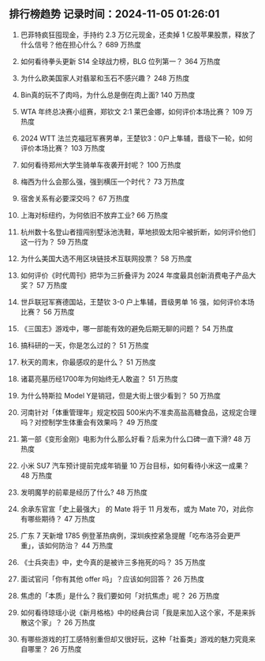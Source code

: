 
## 排行榜趋势 记录时间：2024-11-05 01:26:01
  
  1. 巴菲特疯狂囤现金，手持约 2.3 万亿元现金，还卖掉 1 亿股苹果股票，释放了什么信号？他在担心什么？ 689 万热度
    
  2. 如何看待拳头更新 S14 全球战力榜，BLG 位列第一？ 364 万热度
    
  3. 为什么欧美国家人对翡翠和玉石不感兴趣？ 248 万热度
    
  4. Bin真的玩不了肉吗，为什么总是倒在肉上面? 140 万热度
    
  5. WTA 年终总决赛小组赛，郑钦文 2:1 莱巴金娜，如何评价本场比赛？ 109 万热度
    
  6. 2024 WTT 法兰克福冠军赛男单，王楚钦3：0户上隼辅，晋级下一轮，如何评价本场比赛？ 103 万热度
    
  7. 如何看待郑州大学生骑单车夜袭开封呢？ 100 万热度
    
  8. 梅西为什么会那么强，强到横压一个时代？ 73 万热度
    
  9. 宿舍关系有必要深交吗？ 67 万热度
    
  10. 上海对标纽约，为何依旧不放弃工业? 66 万热度
    
  11. 杭州数十名登山者擅闯别墅泳池洗鞋，草地损毁太阳伞被折断，如何评价他们这一行为？ 59 万热度
    
  12. 为什么美国大选不用区块链技术互联网投票？ 58 万热度
    
  13. 如何评价《时代周刊》把华为三折叠评为 2024 年度最具创新消费电子产品大奖？ 57 万热度
    
  14. 世乒联冠军赛德国站，王楚钦 3-0 户上隼辅，晋级男单 16 强，如何评价本场比赛？ 56 万热度
    
  15. 《三国志》游戏中，哪一部能有效的避免后期无聊的问题？ 54 万热度
    
  16. 搞科研的一天，你是怎么过的？ 51 万热度
    
  17. 秋天的周末，你最感叹的是什么？ 51 万热度
    
  18. 诸葛亮墓历经1700年为何始终无人敢盗？ 51 万热度
    
  19. 为什么特斯拉 Model Y是销冠，但是大街上很少看到？ 50 万热度
    
  20. 河南针对「体重管理年」规定校园 500米内不准卖高盐高糖食品，这规定合理吗？对控制学生体重会有效果吗？ 49 万热度
    
  21. 第一部《变形金刚》电影为什么那么好看？后来为什么口碑一直下滑? 48 万热度
    
  22. 小米 SU7 汽车预计提前完成年销量 10 万台目标，如何看待小米这一成果？ 48 万热度
    
  23. 发明魔芋的前辈是经历了什么? 48 万热度
    
  24. 余承东官宣「史上最强大」 的 Mate 将于 11 月发布，或为 Mate 70，对此你有哪些期待？ 47 万热度
    
  25. 广东 7 天新增 1785 例登革热病例，深圳疾控紧急提醒「吃布洛芬会更严重」，该如何防治？ 44 万热度
    
  26. 《士兵突击》中，史今真的是被许三多拖死的吗？ 35 万热度
    
  27. 面试官问「你有其他  offer  吗」？应该如何回答？ 26 万热度
    
  28. 焦虑的「本质」是什么？我们要如何「对抗焦虑」呢？ 26 万热度
    
  29. 如何看待琼瑶小说《新月格格》中的经典台词「我是来加入这个家，不是来拆散这个家」？ 26 万热度
    
  30. 有哪些游戏的打工感特别重但却又很好玩，这种「社畜类」游戏的魅力究竟来自哪里？ 26 万热度
    